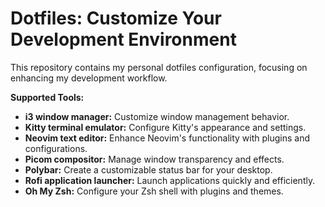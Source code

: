 # Dotfiles: Customize Your Development Environment

This repository contains my personal dotfiles configuration, focusing on enhancing my development workflow.

**Supported Tools:**

* **i3 window manager:** Customize window management behavior.
* **Kitty terminal emulator:** Configure Kitty's appearance and settings.
* **Neovim text editor:** Enhance Neovim's functionality with plugins and configurations.
* **Picom compositor:** Manage window transparency and effects.
* **Polybar:** Create a customizable status bar for your desktop.
* **Rofi application launcher:** Launch applications quickly and efficiently.
* **Oh My Zsh:** Configure your Zsh shell with plugins and themes.
